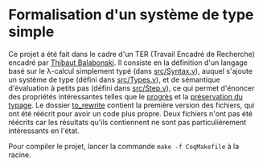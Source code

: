 # Formalisation d'un système de type simple
Ce projet a été fait dans le cadre d'un TER (Travail Encadré de Recherche) encadré par [Thibaut Balabonski](www.lri.fr/~blsk). Il consiste en la définition d'un langage basé sur le λ-calcul simplement typé (dans [src/Syntax.v](src/Syntax.v)), auquel s'ajoute un système de type (défini dans [src/Types.v](src/Types.v)), et de sémantique d'évaluation à petits pas (défini dans [src/Step.v](src/Step.v)), ce qui permet d'énoncer des propriétés intéressantes telles que le [progrès](src/Progress.v) et la [préservation du typage](src/Preservation.v). Le dossier [to_rewrite](to_rewrite) contient la première version des fichiers, qui ont été réécrit pour avoir un code plus propre. Deux fichiers n'ont pas été réécrits car les résultats qu'ils contiennent ne sont pas particulièrement intéressants en l'état.

Pour compiler le projet, lancer la commande `make -f CoqMakefile` à la racine.